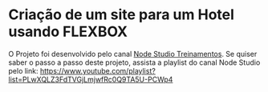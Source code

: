 # Criação de um site para um Hotel usando FLEXBOX
 
O Projeto foi desenvolvido pelo canal [Node Studio Treinamentos](https://www.youtube.com/channel/UCZZ0NTtOgsLIT4Skr6GUpAw).
Se quiser saber o passo a passo deste projeto, assista a playlist do canal Node Studio pelo link: <https://www.youtube.com/playlist?list=PLwXQLZ3FdTVGjLmjwfRc0Q9TA5U-PCWp4>
